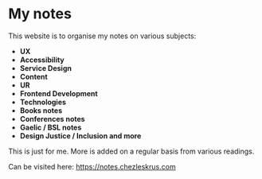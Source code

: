 # My notes
This website is to organise my notes on various subjects:
- **UX**   
- **Accessibility**   
- **Service Design**
- **Content**  
- **UR**   
- **Frontend Development**       
- **Technologies**    
- **Books notes**
- **Conferences notes**
- **Gaelic / BSL notes**
- **Design Justice / Inclusion and more**


This is just for me. More is added on a regular basis from various readings.

Can be visited here: 
https://notes.chezleskrus.com




